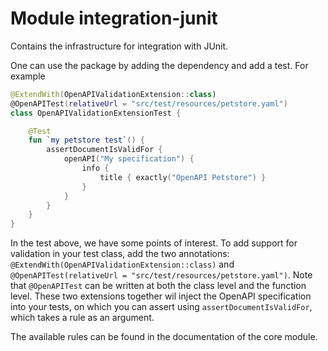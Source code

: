 # Module integration-junit

Contains the infrastructure for integration with JUnit.

One can use the package by adding the dependency <TODO> and add a test. For example
```kotlin
@ExtendWith(OpenAPIValidationExtension::class)
@OpenAPITest(relativeUrl = "src/test/resources/petstore.yaml")
class OpenAPIValidationExtensionTest {

    @Test
    fun `my petstore test`() {
        assertDocumentIsValidFor {
            openAPI("My specification") {
                info {
                    title { exactly("OpenAPI Petstore") }
                }
            }
        }
    }
}
```

In the test above, we have some points of interest. To add support for validation in your test class, add the two 
annotations: `@ExtendWith(OpenAPIValidationExtension::class)` and 
`@OpenAPITest(relativeUrl = "src/test/resources/petstore.yaml")`. Note that `@OpenAPITest` can be written at both the
class level and the function level. These two extensions together wil inject the OpenAPI specification into your tests,
on which you can assert using `assertDocumentIsValidFor`, which takes a rule as an argument.

The available rules can be found in the documentation of the core module.